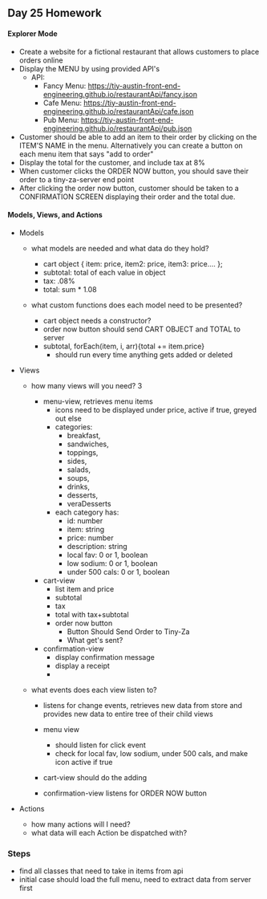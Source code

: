 ## Day 25 Homework
#### Explorer Mode

- Create a website for a fictional restaurant that allows customers to place orders online
- Display the MENU by using provided API's
  - API:
    - Fancy Menu: https://tiy-austin-front-end-engineering.github.io/restaurantApi/fancy.json
    - Cafe Menu: https://tiy-austin-front-end-engineering.github.io/restaurantApi/cafe.json
    - Pub Menu: https://tiy-austin-front-end-engineering.github.io/restaurantApi/pub.json
- Customer should be able to add an item to their order by clicking on the ITEM'S NAME in the menu. Alternatively you can create a button on each menu item that says "add to order"
- Display the total for the customer, and include tax at 8%
- When customer clicks the ORDER NOW button, you should save their order to a tiny-za-server end point
- After clicking the order now button, customer should be taken to a CONFIRMATION SCREEN displaying their order and the total due.

#### Models, Views, and Actions
- Models
  - what models are needed and what data do they hold?
    - cart object {
        item: price,
        item2: price,
        item3: price....
      };
    - subtotal: total of each value in object
    - tax: .08%
    - total: sum * 1.08



  - what custom functions does each model need to be presented?
    - cart object needs a constructor?
    - order now button should send CART OBJECT and TOTAL to server
    - subtotal, forEach(item, i, arr){total += item.price}
      - should run every time anything gets added or deleted

- Views
  - how many views will you need? 3
    - menu-view, retrieves menu items
      - icons need to be displayed under price, active if true, greyed out else
      - categories:
        - breakfast,
        - sandwiches,
        - toppings,
        - sides,
        - salads,
        - soups,
        - drinks,
        - desserts,
        - veraDesserts
      - each category has:
        - id: number
        - item: string
        - price: number
        - description: string
        - local fav: 0 or 1, boolean
        - low sodium: 0 or 1, boolean
        - under 500 cals: 0 or 1, boolean
    - cart-view
      - list item and price
      - subtotal
      - tax
      - total with tax+subtotal
      - order now button
        - Button Should Send Order to Tiny-Za
        - What get's sent?
    - confirmation-view
      - display confirmation message
      - display a receipt
      -

  - what events does each view listen to?
    - listens for change events, retrieves new data from store and provides new data to entire tree of their child views
    - menu view
      - should listen for click event
      - check for local fav, low sodium, under 500 cals, and make icon active if true


    - cart-view should do the adding

    - confirmation-view listens for ORDER NOW button


- Actions
  - how many actions will I need?
  - what data will each Action be dispatched with?

### Steps
- find all classes that need to take in items from api
- initial case should load the full menu, need to extract data from server first
